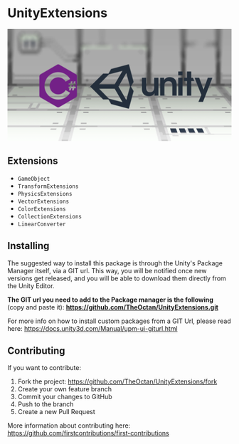 # UnityExtensions

![UnityExtensions](Images/csharp-unity.png)

## Extensions
* `GameObject`
* `TransformExtensions`
* `PhysicsExtensions`
* `VectorExtensions`
* `ColorExtensions`
* `CollectionExtensions`
* `LinearConverter`

<!-- ## Documentation
Detailed information can be found in the [documentation] section. -->

## Installing
The suggested way to install this package is through the Unity's Package Manager itself, via a GIT url. This way, you will be notified once new versions get released, and you will be able to download them directly from the Unity Editor.


**The GIT url you need to add to the Package manager is the following** (copy and paste it): **https://github.com/TheOctan/UnityExtensions.git**

For more info on how to install custom packages from a GIT Url, please read here: https://docs.unity3d.com/Manual/upm-ui-giturl.html

## Contributing
If you want to contribute:

1. Fork the project: https://github.com/TheOctan/UnityExtensions/fork
2. Create your own feature branch
3. Commit your changes to GitHub
4. Push to the branch 
5. Create a new Pull Request

More information about contributing here: https://github.com/firstcontributions/first-contributions

<!-- [documentation]: https://github.com/TheOctan/save-system/blob/master/Documentation~/SaveSystem.md -->
